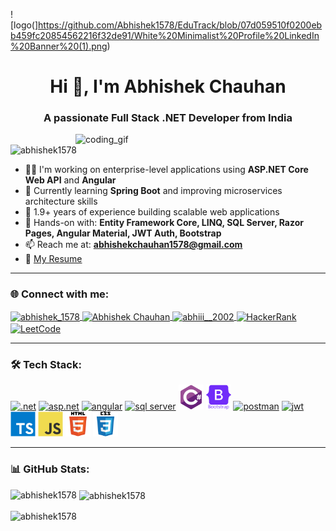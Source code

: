
![logo(]https://github.com/Abhishek1578/EduTrack/blob/07d059510f0200ebb459fc20854562216f32de91/White%20Minimalist%20Profile%20LinkedIn%20Banner%20(1).png)

<h1 align="center">Hi 👋, I'm Abhishek Chauhan</h1>
<h3 align="center">A passionate Full Stack .NET Developer from India</h3>

<img align="right" alt="coding_gif" width="400" src="https://www.sarvika.com/wp-content/uploads/2021/03/Backend-Developer-Python-GIF-Dribble.gif">

<p align="left"> 
  <img src="https://komarev.com/ghpvc/?username=abhishek1578&label=Profile%20views&color=0e75b6&style=flat" alt="abhishek1578" /> 
</p>

- 👨‍💻 I'm working on enterprise-level applications using **ASP.NET Core Web API** and **Angular**  
- 🌱 Currently learning **Spring Boot** and improving microservices architecture skills  
- 💼 1.9+ years of experience building scalable web applications  
- 🧠 Hands-on with: **Entity Framework Core, LINQ, SQL Server, Razor Pages, Angular Material, JWT Auth, Bootstrap**  
- 📫 Reach me at: **abhishekchauhan1578@gmail.com**  
- 📄 [My Resume](https://docs.google.com/document/d/10rokwOhitmcAd8QA6q0RUJlYUlsPYojl8G3LlkdobbA/edit?usp=sharing)

---

<h3 align="left">🌐 Connect with me:</h3>
<p align="left">
  <a href="https://twitter.com/abhishek_1578" target="blank">
    <img align="center" src="https://raw.githubusercontent.com/rahuldkjain/github-profile-readme-generator/master/src/images/icons/Social/twitter.svg" alt="abhishek_1578" height="30" width="40" />
  </a>
  <a href="https://www.linkedin.com/in/abhishek-chauhan-abhi1578/" target="blank">
    <img align="center" src="https://raw.githubusercontent.com/rahuldkjain/github-profile-readme-generator/master/src/images/icons/Social/linked-in-alt.svg" alt="Abhishek Chauhan" height="30" width="40" />
  </a>
  <a href="https://instagram.com/abhiii__2002" target="blank">
    <img align="center" src="https://raw.githubusercontent.com/rahuldkjain/github-profile-readme-generator/master/src/images/icons/Social/instagram.svg" alt="abhiii__2002" height="30" width="40" />
  </a>
  <a href="https://www.hackerrank.com/profile/abhishekchauha51" target="blank">
    <img align="center" src="https://raw.githubusercontent.com/rahuldkjain/github-profile-readme-generator/master/src/images/icons/Social/hackerrank.svg" alt="HackerRank" height="30" width="40" />
  </a>
  <a href="https://leetcode.com/abhishek1578/" target="blank">
    <img align="center" src="https://raw.githubusercontent.com/rahuldkjain/github-profile-readme-generator/master/src/images/icons/Social/leet-code.svg" alt="LeetCode" height="30" width="40" />
  </a>
</p>

---

<h3 align="left">🛠️ Tech Stack:</h3>
<p align="left">
  <a href="https://dotnet.microsoft.com/" target="_blank"><img src="https://cdn.worldvectorlogo.com/logos/microsoft-dot-net.svg" alt=".net" width="40" height="40"/></a>
  <a href="https://learn.microsoft.com/en-us/aspnet/core/" target="_blank"><img src="https://upload.wikimedia.org/wikipedia/commons/thumb/8/88/Visual_Studio_2019_icon.svg/1024px-Visual_Studio_2019_icon.svg.png" alt="asp.net" width="40" height="40"/></a>
  <a href="https://angular.io" target="_blank"><img src="https://angular.io/assets/images/logos/angular/angular.svg" alt="angular" width="40" height="40"/></a>
  <a href="https://www.microsoft.com/en-us/sql-server" target="_blank"><img src="https://cdn-icons-png.flaticon.com/512/5968/5968364.png" alt="sql server" width="40" height="40"/></a>
  <a href="https://www.cprogramming.com/" target="_blank"><img src="https://raw.githubusercontent.com/devicons/devicon/master/icons/csharp/csharp-original.svg" alt="c#" width="40" height="40"/></a>
  <a href="https://getbootstrap.com" target="_blank"><img src="https://raw.githubusercontent.com/devicons/devicon/master/icons/bootstrap/bootstrap-plain-wordmark.svg" alt="bootstrap" width="40" height="40"/></a>
  <a href="https://www.postman.com/" target="_blank"><img src="https://www.vectorlogo.zone/logos/getpostman/getpostman-icon.svg" alt="postman" width="40" height="40"/></a>
  <a href="https://jwt.io/" target="_blank"><img src="https://avatars.githubusercontent.com/u/82391494?s=280&v=4" alt="jwt" width="40" height="40"/></a>
  <a href="https://www.typescriptlang.org/" target="_blank"><img src="https://raw.githubusercontent.com/devicons/devicon/master/icons/typescript/typescript-original.svg" alt="typescript" width="40" height="40"/></a>
  <a href="https://www.javascript.com/" target="_blank"><img src="https://raw.githubusercontent.com/devicons/devicon/master/icons/javascript/javascript-original.svg" alt="javascript" width="40" height="40"/></a>
  <a href="https://html.spec.whatwg.org/" target="_blank"><img src="https://raw.githubusercontent.com/devicons/devicon/master/icons/html5/html5-original-wordmark.svg" alt="html" width="40" height="40"/></a>
  <a href="https://www.w3schools.com/css/" target="_blank"><img src="https://raw.githubusercontent.com/devicons/devicon/master/icons/css3/css3-original-wordmark.svg" alt="css3" width="40" height="40"/></a>
</p>

---

<h3 align="left">📊 GitHub Stats:</h3>

<p><img align="left" src="https://github-readme-stats.vercel.app/api/top-langs?username=abhishek1578&show_icons=true&locale=en&layout=compact" alt="abhishek1578" /></p>

<p>&nbsp;<img align="center" src="https://github-readme-stats.vercel.app/api?username=abhishek1578&show_icons=true&locale=en" alt="abhishek1578" /></p>

<p><img align="center" src="https://github-readme-streak-stats.herokuapp.com/?user=abhishek1578&" alt="abhishek1578" /></p>
